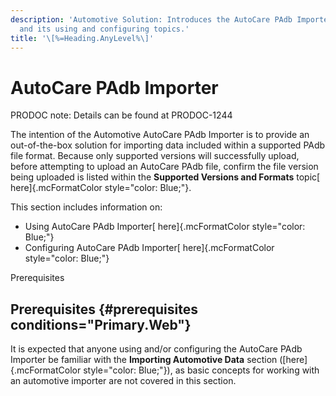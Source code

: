 ```yaml
---
description: 'Automotive Solution: Introduces the AutoCare PAdb Importer
  and its using and configuring topics.'
title: '\[%=Heading.AnyLevel%\]'
---
```


AutoCare PAdb Importer
======================

PRODOC note: Details can be found at PRODOC-1244

The intention of the Automotive AutoCare PAdb Importer is to provide an
out-of-the-box solution for importing data included within a supported
PAdb file format. Because only supported versions will successfully
upload, before attempting to upload an AutoCare PAdb file, confirm the
file version being uploaded is listed within the **Supported Versions
and Formats** topic[ here]{.mcFormatColor style="color: Blue;"}.

This section includes information on:

-   Using AutoCare PAdb Importer[ here]{.mcFormatColor
    style="color: Blue;"}
-   Configuring AutoCare PAdb Importer[ here]{.mcFormatColor
    style="color: Blue;"}

Prerequisites

Prerequisites {#prerequisites conditions="Primary.Web"}
-------------

It is expected that anyone using and/or configuring the AutoCare PAdb
Importer be familiar with the **Importing Automotive Data** section
([here]{.mcFormatColor style="color: Blue;"}), as basic concepts for
working with an automotive importer are not covered in this section.
